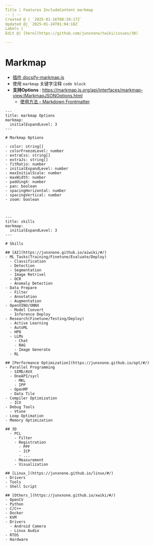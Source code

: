 ```yaml
---
Title | Features IncludeContent markmap
-- | --
Created @ | `2025-01-16T08:39:17Z`
Updated @| `2025-01-24T01:04:18Z`
Labels | ``
Edit @| [here](https://github.com/junxnone/twiki/issues/38)

---
```

# Markmap
- [插件 docsify-markmap.js](https://github.com/rcqed/docsify-markmap.js)
- 使用 `markmap` 关键字注释 `code block`
- **支持Options** : https://markmap.js.org/api/interfaces/markmap-view.IMarkmapJSONOptions.html
  - [使用方法 - Markdown Frontmatter](https://markmap.js.org/docs/json-options#markdown-frontmatter)


```markmap
---
title: markmap Options
markmap:
  initialExpandLevel: 3
---

# Markmap Options

- color: string[]
- colorFreezeLevel: number
- extraCss: string[]
- extraJs: string[]
- fitRatio: number
- initialExpandLevel: number
- maxInitialScale: number
- maxWidth: number
- paddingX: number
- pan: boolean
- spacingHorizontal: number
- spacingVertical: number
- zoom: boolean


```


```markmap

---
title: skills
markmap:
  initialExpandLevel: 3
---

# Skills

## [AI](https://junxnone.github.io/aiwiki/#/)
- ML Tasks(Training/Finetune/Evaluate/Deploy)
  - Classification
  - Detection
  - Segmentation
  - Image Retrivel
  - OCR
  - Anomaly Detection
- Data Prepare
  - Filter
  - Annotation
  - Augmentation
- OpenVINO/ONNX
  - Model Convert
  - Inference Deploy
- Research(Finetune/Testing/Deploy)
  - Active Learning
  - AutoML
  - HPO
  - LLMs
    - Chat
    - RAG
    - Image Generate
  - RL

## [Performance Optimization](https://junxnone.github.io/opt/#/)
- Parallel Programming
  - SIMD/AVX
  - OneAPI/sycl
    - MKL
    - IPP
  - OpenMP
  - Data Tile
- Compiler Optimization
  - ICX
- Debug Tools
  - Vtune
- Loop Optimation
- Memory Optimization

## 3D
  - PCL
    - Filter
    - Registration
      - PPF
      - ICP
      - ...
    - Measurement
    - Visualization

## [Linux_](https://junxnone.github.io/linux/#/)
- Drivers
- Tools
- Shell Script

## [Others_](https://junxnone.github.io/xwiki/#/)
- OpenCV
- Python
- C/C++
- Docker
- KVM
- Drivers
  - Android Camera
  - Linux Audio
- RTOS
- Hardware
```
